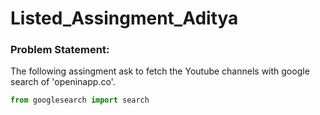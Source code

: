 # Listed_Assingment_Aditya

### Problem Statement:
The following assingment ask to fetch the Youtube channels with google search of 'openinapp.co'. 

```python
from googlesearch import search
